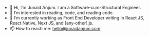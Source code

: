 - 👋 Hi, I’m Junaid Anjum. I am a Software-cum-Structural Engineer.
- 👀 I’m interested in reading, code, and reading code.
- 🌱 I’m currently working as Front End Developer writing in React JS, React Native, Next JS, and [any-other].js.
- 📫 How to reach me: hello@junaidanjum.com

<!---
junaidanjum/junaidanjum is a ✨ special ✨ repository because its `README.md` (this file) appears on your GitHub profile.
You can click the Preview link to take a look at your changes.
--->

